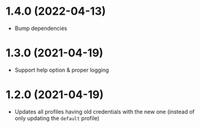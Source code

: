 # 1.4.0 (2022-04-13)

* Bump dependencies

# 1.3.0 (2021-04-19)

* Support help option & proper logging

# 1.2.0 (2021-04-19)

* Updates all profiles having old credentials with the new one (instead of only updating the `default` profile)
